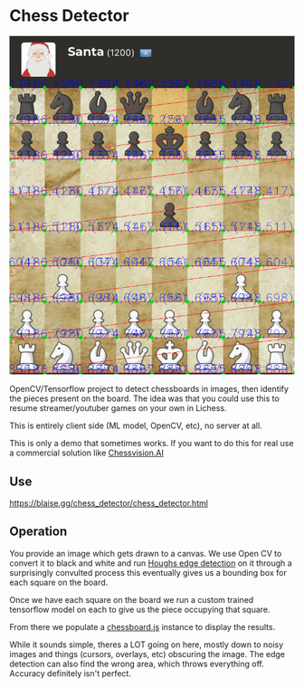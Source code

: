 # Chess Detector

![santa_sample](https://github.com/ch33zer/chess_detector/blob/main/santa_sample.png)

OpenCV/Tensorflow project to detect chessboards in images, then identify the pieces present on the board. The idea was that you could use this to resume streamer/youtuber games on your own in Lichess.

This is entirely client side (ML model, OpenCV, etc), no server at all.

This is only a demo that sometimes works. If you want to do this for real use a commercial solution like [Chessvision.AI](https://chessvision.ai/)

## Use

https://blaise.gg/chess_detector/chess_detector.html


## Operation

You provide an image which gets drawn to a canvas. We use Open CV to convert it to black and white and run [Houghs edge detection](https://docs.opencv.org/3.4/d9/db0/tutorial_hough_lines.html) on it through a surprisingly convulted process this eventually gives us a bounding box for each square on the board.

Once we have each square on the board we run a custom trained tensorflow model on each to give us the piece occupying that square.

From there we populate a [chessboard.js](https://chessboardjs.com/) instance to display the results.

While it sounds simple, theres a LOT going on here, mostly down to noisy images and things (cursors, overlays, etc) obscuring the image. The edge detection can also find the wrong area, which throws everything off. Accuracy definitely isn't perfect. 
